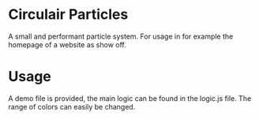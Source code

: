 # Circulair Particles

A small and performant particle system. For usage in for example the homepage of a website as show off.

# Usage

A demo file is provided, the main logic can be found in the logic.js file. The range of colors can easily be changed.

